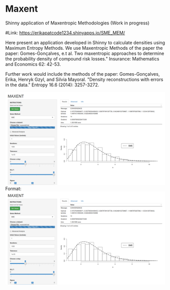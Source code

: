 # Maxent
Shinny application of Maxentropic Methodologies (Work in progress)

#Link:
https://erikapatcode1234.shinyapps.io/SME_MEM/

Here present an application developed in Shinny to calculate densities using Maximum Entropy Methods. 
We use Maxentropic Methods of the paper the paper: 
Gomes-Gonçalves, e.t al. Two maxentropic approaches to determine the probability density of compound risk losses." 
Insurance: Mathematics and Economics 62: 42-53.


Further work would include the methods of the paper: Gomes-Gonçalves, Erika, Henryk Gzyl, and Silvia Mayoral. "Density reconstructions with errors in the data." Entropy 16.6 (2014): 3257-3272.


![Alt Text](/figures/fig1.png)
Format: ![Alt Text](/figures/fig1.png)


